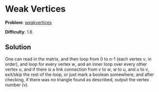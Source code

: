 # Weak Vertices

**Problem**: [weakvertices](https://open.kattis.com/problems/weakvertices)

**Difficulty**: 1.6

## Solution

One can read in the matrix, and then loop from 0 to *n*-1 (each vertex *v*, in order), and loop for every vertex *w*, and an inner loop over every other vertex *u*, and if there is a link connection from *v* to *w*, *w* to *u*, and *u* to *v*, exit/skip the rest of the loop, or just mark a boolean somewhere, and after checking, if there was no triangle found as described, output the vertex number (*v*).
